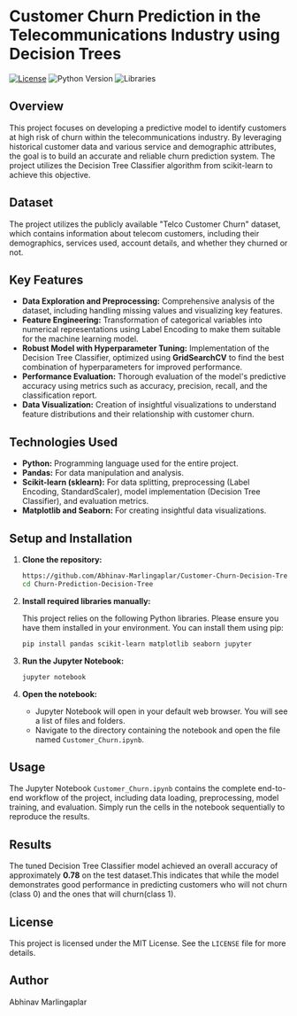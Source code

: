 # Customer Churn Prediction in the Telecommunications Industry using Decision Trees

[![License](https://img.shields.io/badge/License-MIT-yellow.svg)](https://opensource.org/licenses/MIT)
![Python Version](https://img.shields.io/badge/Python-3.x-blue.svg)
![Libraries](https://img.shields.io/badge/Libraries-Pandas%2CSklearn%2CMatplotlib%2CSeaborn-brightgreen.svg)

## Overview

This project focuses on developing a predictive model to identify customers at high risk of churn within the telecommunications industry. By leveraging historical customer data and various service and demographic attributes, the goal is to build an accurate and reliable churn prediction system. The project utilizes the Decision Tree Classifier algorithm from scikit-learn to achieve this objective.

## Dataset

The project utilizes the publicly available "Telco Customer Churn" dataset, which contains information about telecom customers, including their demographics, services used, account details, and whether they churned or not.

## Key Features

* **Data Exploration and Preprocessing:** Comprehensive analysis of the dataset, including handling missing values and visualizing key features.
* **Feature Engineering:** Transformation of categorical variables into numerical representations using Label Encoding to make them suitable for the machine learning model.
* **Robust Model with Hyperparameter Tuning:** Implementation of the Decision Tree Classifier, optimized using **GridSearchCV** to find the best combination of hyperparameters for improved performance.
* **Performance Evaluation:** Thorough evaluation of the model's predictive accuracy using metrics such as accuracy, precision, recall, and the classification report.
* **Data Visualization:** Creation of insightful visualizations to understand feature distributions and their relationship with customer churn.

## Technologies Used

* **Python:** Programming language used for the entire project.
* **Pandas:** For data manipulation and analysis.
* **Scikit-learn (sklearn):** For data splitting, preprocessing (Label Encoding, StandardScaler), model implementation (Decision Tree Classifier), and evaluation metrics.
* **Matplotlib and Seaborn:** For creating insightful data visualizations.

## Setup and Installation

1.  **Clone the repository:**
    ```bash
    https://github.com/Abhinav-Marlingaplar/Customer-Churn-Decision-Tree.git
    cd Churn-Prediction-Decision-Tree
    ```

2.  **Install required libraries manually:**

    This project relies on the following Python libraries. Please ensure you have them installed in your environment. You can install them using pip:

    ```bash
    pip install pandas scikit-learn matplotlib seaborn jupyter
    ```

3.  **Run the Jupyter Notebook:**
    ```bash
    jupyter notebook
    ```

4.  **Open the notebook:**
    * Jupyter Notebook will open in your default web browser. You will see a list of files and folders.
    * Navigate to the directory containing the notebook and open the file named `Customer_Churn.ipynb`.

## Usage

The Jupyter Notebook `Customer_Churn.ipynb` contains the complete end-to-end workflow of the project, including data loading, preprocessing, model training, and evaluation. Simply run the cells in the notebook sequentially to reproduce the results.

## Results

The tuned Decision Tree Classifier model achieved an overall accuracy of approximately **0.78** on the test dataset.This indicates that while the model demonstrates good performance in predicting customers who will not churn (class 0) and the ones that will churn(class 1).


## License

This project is licensed under the MIT License. See the `LICENSE` file for more details.

## Author

Abhinav Marlingaplar
